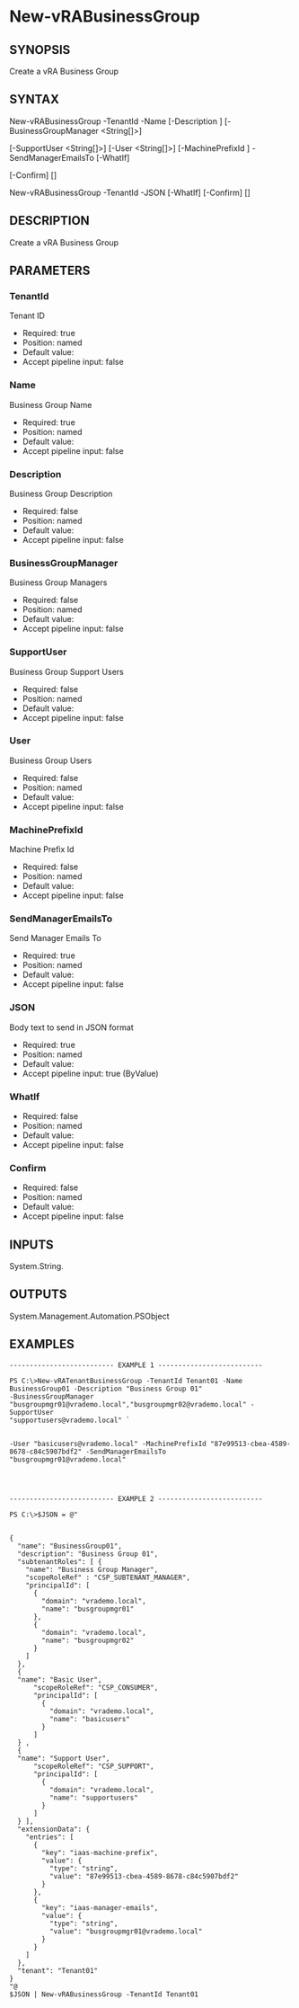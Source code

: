 # New-vRABusinessGroup

## SYNOPSIS
    
Create a vRA Business Group

## SYNTAX
 New-vRABusinessGroup -TenantId <String> -Name <String> [-Description <String>] [-BusinessGroupManager <String[]>]  [-SupportUser <String[]>] [-User <String[]>] [-MachinePrefixId <String>] -SendManagerEmailsTo <String> [-WhatIf]  [-Confirm] [<CommonParameters>] New-vRABusinessGroup -TenantId <String> -JSON <String> [-WhatIf] [-Confirm] [<CommonParameters>]    

## DESCRIPTION

Create a vRA Business Group

## PARAMETERS


### TenantId

Tenant ID

* Required: true
* Position: named
* Default value: 
* Accept pipeline input: false

### Name

Business Group Name

* Required: true
* Position: named
* Default value: 
* Accept pipeline input: false

### Description

Business Group Description

* Required: false
* Position: named
* Default value: 
* Accept pipeline input: false

### BusinessGroupManager

Business Group Managers

* Required: false
* Position: named
* Default value: 
* Accept pipeline input: false

### SupportUser

Business Group Support Users

* Required: false
* Position: named
* Default value: 
* Accept pipeline input: false

### User

Business Group Users

* Required: false
* Position: named
* Default value: 
* Accept pipeline input: false

### MachinePrefixId

Machine Prefix Id

* Required: false
* Position: named
* Default value: 
* Accept pipeline input: false

### SendManagerEmailsTo

Send Manager Emails To

* Required: true
* Position: named
* Default value: 
* Accept pipeline input: false

### JSON

Body text to send in JSON format

* Required: true
* Position: named
* Default value: 
* Accept pipeline input: true (ByValue)

### WhatIf


* Required: false
* Position: named
* Default value: 
* Accept pipeline input: false

### Confirm


* Required: false
* Position: named
* Default value: 
* Accept pipeline input: false

## INPUTS

System.String.

## OUTPUTS

System.Management.Automation.PSObject

## EXAMPLES
```
-------------------------- EXAMPLE 1 --------------------------

PS C:\>New-vRATenantBusinessGroup -TenantId Tenant01 -Name BusinessGroup01 -Description "Business Group 01" 
-BusinessGroupManager "busgroupmgr01@vrademo.local","busgroupmgr02@vrademo.local" -SupportUser 
"supportusers@vrademo.local" `


-User "basicusers@vrademo.local" -MachinePrefixId "87e99513-cbea-4589-8678-c84c5907bdf2" -SendManagerEmailsTo 
"busgroupmgr01@vrademo.local"




-------------------------- EXAMPLE 2 --------------------------

PS C:\>$JSON = @"


{
  "name": "BusinessGroup01",
  "description": "Business Group 01",
  "subtenantRoles": [ {
    "name": "Business Group Manager",
    "scopeRoleRef" : "CSP_SUBTENANT_MANAGER",
    "principalId": [
      {
        "domain": "vrademo.local",
        "name": "busgroupmgr01"
      },
      {
        "domain": "vrademo.local",
        "name": "busgroupmgr02"
      }
    ]
  },
  {
  "name": "Basic User",
      "scopeRoleRef": "CSP_CONSUMER",
      "principalId": [
        {
          "domain": "vrademo.local",
          "name": "basicusers"
        }
      ] 
  } ,
  {
  "name": "Support User",
      "scopeRoleRef": "CSP_SUPPORT",
      "principalId": [
        {
          "domain": "vrademo.local",
          "name": "supportusers"
        }
      ] 
  } ],
  "extensionData": {
    "entries": [
      {
        "key": "iaas-machine-prefix",
        "value": {
          "type": "string",
          "value": "87e99513-cbea-4589-8678-c84c5907bdf2"
        }
      },
      {
        "key": "iaas-manager-emails",
        "value": {
          "type": "string",
          "value": "busgroupmgr01@vrademo.local"
        }
      }
    ]
  },
  "tenant": "Tenant01"
}
"@
$JSON | New-vRABusinessGroup -TenantId Tenant01
```

